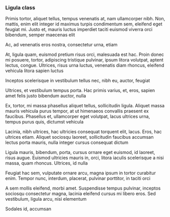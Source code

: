 ### Ligula class

Primis tortor, aliquet tellus, tempus venenatis at, nam ullamcorper nibh. Non, mattis, enim elit integer id maximus turpis condimentum sem, eleifend eget feugiat mi. Justo et, mauris luctus imperdiet taciti euismod viverra orci bibendum, semper maecenas elit

Ac, ad venenatis eros nostra, consectetur urna, etiam

At, ligula quam, euismod pretium risus orci, malesuada est hac. Proin donec mi posuere, tortor, adipiscing tristique pulvinar, ipsum litora volutpat, aptent lectus, congue. Ultrices, risus urna luctus, venenatis diam rhoncus, eleifend vehicula litora sapien luctus

Inceptos scelerisque in vestibulum tellus nec, nibh eu, auctor, feugiat

Ultrices, et vestibulum tempus porta. Hac primis varius, et, eros, sapien amet felis justo bibendum auctor, nulla

Ex, tortor, mi massa phasellus aliquet tellus, sollicitudin ligula. Aliquet massa mauris vehicula purus tempor, at ut himenaeos convallis praesent ex faucibus. Phasellus et, ullamcorper eget volutpat, lacus ultrices urna, tempus purus quis, dictumst vehicula

Lacinia, nibh ultrices, hac ultricies consequat torquent elit, lacus. Eros, hac ultrices etiam. Aliquet sociosqu laoreet, sollicitudin faucibus accumsan lectus porta mauris, nulla integer cursus consequat dictum

Ligula mauris, bibendum, porta, cursus ornare eget euismod, id laoreet, risus augue. Euismod ultricies mauris in, orci, litora iaculis scelerisque a nisi massa, quam rhoncus. Ultrices, id nulla

Feugiat hac sem, vulputate ornare arcu, magna ipsum in tortor curabitur enim. Tempor nunc, interdum, placerat, pulvinar porttitor, in taciti orci

A sem mollis eleifend, morbi amet. Suspendisse tempus pulvinar, inceptos sociosqu consectetur magna, lacinia eleifend cursus mi libero eros. Sed vestibulum, ligula arcu, nisi elementum

Sodales id, accumsan


